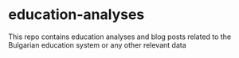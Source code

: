 # education-analyses
This repo contains education analyses and blog posts related to the Bulgarian education system or any other relevant data
